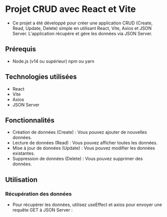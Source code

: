 # Projet CRUD avec React et Vite

- Ce projet a été développé pour créer une application CRUD (Create, Read, Update, Delete) simple en utilisant React, Vite, Axios et JSON Server. L'application récupère et gère les données via JSON Server.

## Prérequis

- Node.js (v14 ou supérieur)
  npm ou yarn

## Technologies utilisées

- React
- Vite
- Axios
- JSON Server

## Fonctionnalités

- Création de données (Create) : Vous pouvez ajouter de nouvelles données.
- Lecture de données (Read) : Vous pouvez afficher toutes les données.
- Mise à jour de données (Update) : Vous pouvez modifier les données existantes.
- Suppression de données (Delete) : Vous pouvez supprimer des données.

## Utilisation

### Récupération des données

- Pour récupérer les données, utilisez useEffect et axios pour envoyer une requête GET à JSON Server :
